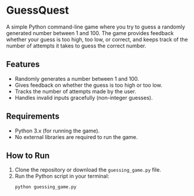 # GuessQuest

A simple Python command-line game where you try to guess a randomly generated number between 1 and 100. The game provides feedback whether your guess is too high, too low, or correct, and keeps track of the number of attempts it takes to guess the correct number.  

## Features  

- Randomly generates a number between 1 and 100.  
- Gives feedback on whether the guess is too high or too low.  
- Tracks the number of attempts made by the user.  
- Handles invalid inputs gracefully (non-integer guesses).  

## Requirements  

- Python 3.x (for running the game).  
- No external libraries are required to run the game.  

## How to Run  

1. Clone the repository or download the `guessing_game.py` file.  
2. Run the Python script in your terminal:  
   ```bash
   python guessing_game.py  
